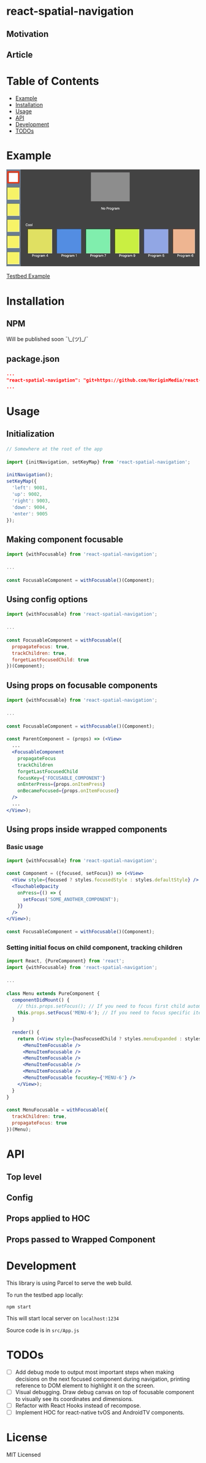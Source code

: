 # react-spatial-navigation
## Motivation
## Article

# Table of Contents
* [Example](#example)
* [Installation](#installation)
* [Usage](#usage)
* [API](#api)
* [Development](#development)
* [TODOs](#todos)

# Example
![Spatial Navigation example](resources/images/spatial-nav-example.gif)

[Testbed Example](https://github.com/NoriginMedia/react-spatial-navigation/blob/master/src/App.js)

# Installation
## NPM
Will be published soon ¯\\\_(ツ)_/¯
## package.json
```json
...
"react-spatial-navigation": "git+https://github.com/NoriginMedia/react-spatial-navigation.git#master"
...
```

# Usage

## Initialization
```jsx
// Somewhere at the root of the app

import {initNavigation, setKeyMap} from 'react-spatial-navigation';

initNavigation();
setKeyMap({
  'left': 9001,
  'up': 9002,
  'right': 9003,
  'down': 9004,
  'enter': 9005
});
```

## Making component focusable
```jsx
import {withFocusable} from 'react-spatial-navigation';

...

const FocusableComponent = withFocusable()(Component);
```

## Using config options
```jsx
import {withFocusable} from 'react-spatial-navigation';

...

const FocusableComponent = withFocusable({
  propagateFocus: true,
  trackChildren: true,
  forgetLastFocusedChild: true
})(Component);
```

## Using props on focusable components
```jsx
import {withFocusable} from 'react-spatial-navigation';

...

const FocusableComponent = withFocusable()(Component);

const ParentComponent = (props) => (<View>
  ...
  <FocusableComponent 
    propagateFocus
    trackChildren
    forgetLastFocusedChild
    focusKey={'FOCUSABLE_COMPONENT'}
    onEnterPress={props.onItemPress}
    onBecameFocused={props.onItemFocused}
  />
  ...
</View>);
```

## Using props inside wrapped components
### Basic usage
```jsx
import {withFocusable} from 'react-spatial-navigation';

const Component = ({focused, setFocus}) => (<View>
  <View style={focused ? styles.focusedStyle : styles.defaultStyle} />
  <TouchableOpacity 
    onPress={() => {
      setFocus('SOME_ANOTHER_COMPONENT');
    }}
  />
</View>);

const FocusableComponent = withFocusable()(Component);
```

### Setting initial focus on child component, tracking children
```jsx
import React, {PureComponent} from 'react';
import {withFocusable} from 'react-spatial-navigation';

...

class Menu extends PureComponent {
  componentDidMount() {
    // this.props.setFocus(); // If you need to focus first child automatically
    this.props.setFocus('MENU-6'); // If you need to focus specific item that you know focus key of
  }

  render() {
    return (<View style={hasFocusedChild ? styles.menuExpanded : styles.defaultStyle}>
      <MenuItemFocusable />
      <MenuItemFocusable />
      <MenuItemFocusable />
      <MenuItemFocusable />
      <MenuItemFocusable />
      <MenuItemFocusable focusKey={'MENU-6'} />
    </View>);
  }
}

const MenuFocusable = withFocusable({
  trackChildren: true,
  propagateFocus: true
})(Menu);
```

# API
## Top level
## Config
## Props applied to HOC
## Props passed to Wrapped Component

# Development
This library is using Parcel to serve the web build.

To run the testbed app locally:
```
npm start
```
This will start local server on `localhost:1234`

Source code is in `src/App.js`

# TODOs
- [ ] Add debug mode to output most important steps when making decisions on the next focused component during navigation, printing reference to DOM element to highlight it on the screen.
- [ ] Visual debugging. Draw debug canvas on top of focusable component to visually see its coordinates and dimensions.
- [ ] Refactor with React Hooks instead of recompose.
- [ ] Implement HOC for react-native tvOS and AndroidTV components.

# License
MIT Licensed
